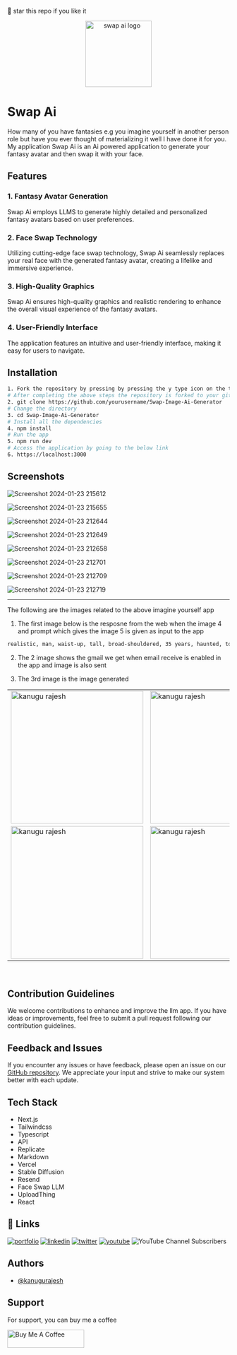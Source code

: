 🌟 star this repo if you like it 

<div align=center>
  <img src="https://github.com/kanugurajesh/Swap-Image-Ai-Generator/assets/77529419/0f8b5068-cd09-4480-984b-4269c183c349" alt="swap ai logo" width=150 height=150>
</div>

# Swap Ai

How many of you have fantasies e.g you imagine yourself in another person role but have you ever thought of materializing it well I have done it for you. My application Swap Ai is an Ai powered application to generate your fantasy avatar and then swap it with your face.

## Features

### 1. Fantasy Avatar Generation
   Swap Ai employs LLMS to generate highly detailed and personalized fantasy avatars based on user preferences.

### 2. Face Swap Technology
   Utilizing cutting-edge face swap technology, Swap Ai seamlessly replaces your real face with the generated fantasy avatar, creating a lifelike and immersive experience.

### 3. High-Quality Graphics
   Swap Ai ensures high-quality graphics and realistic rendering to enhance the overall visual experience of the fantasy avatars.

### 4. User-Friendly Interface
   The application features an intuitive and user-friendly interface, making it easy for users to navigate.

## Installation

```bash
1. Fork the repository by pressing by pressing the y type icon on the top
# After completing the above steps the repository is forked to your github account now clone the repo from your account
2. git clone https://github.com/yourusername/Swap-Image-Ai-Generator
# Change the directory
3. cd Swap-Image-Ai-Generator
# Install all the dependencies
4. npm install
# Run the app
5. npm run dev
# Access the application by going to the below link
6. https://localhost:3000
```

## Screenshots

![Screenshot 2024-01-23 215612](https://github.com/kanugurajesh/Swap-Image-Ai-Generator/assets/77529419/6afb03d4-d81d-4658-922b-4bb3000f49e1)

![Screenshot 2024-01-23 215655](https://github.com/kanugurajesh/Swap-Image-Ai-Generator/assets/77529419/562492c1-48d9-43b3-9300-3e5c27cc3235)

![Screenshot 2024-01-23 212644](https://github.com/kanugurajesh/Swap-Image-Ai-Generator/assets/77529419/aec379a8-413e-4167-91ae-d4920b68017d)

![Screenshot 2024-01-23 212649](https://github.com/kanugurajesh/Swap-Image-Ai-Generator/assets/77529419/cd24a5e9-d4d3-4c6c-8c05-c7961bbb57c1)

![Screenshot 2024-01-23 212658](https://github.com/kanugurajesh/Swap-Image-Ai-Generator/assets/77529419/0b30286c-d742-420e-a667-35101ef686c9)

![Screenshot 2024-01-23 212701](https://github.com/kanugurajesh/Swap-Image-Ai-Generator/assets/77529419/580d9b91-79d9-452b-b9f3-3230c34fbd0e)

![Screenshot 2024-01-23 212709](https://github.com/kanugurajesh/Swap-Image-Ai-Generator/assets/77529419/51c336b8-0969-4281-b6aa-db421f6d4b83)

![Screenshot 2024-01-23 212719](https://github.com/kanugurajesh/Swap-Image-Ai-Generator/assets/77529419/3025baf6-f53c-4c25-b53f-2be301d950f1)

<hr>

<p>The following are the images related to the above imagine yourself app</p>

1. The first image below is the resposne from the web when the image 4 and prompt which gives the image 5 is given as input to the app
   
```bash
realistic, man, waist-up, tall, broad-shouldered, 35 years, haunted, tough, clean-shaven, realistic dark blond hair, tired, focused realistic light gray eyes, solid black background, bodyguard, wearing gray T-shirt, no pockets
```

2. The 2 image shows the gmail we get when email receive is enabled in the app and image is also sent

3. The 3rd image is the image generated

<table>
  <tr>
    <td valign="top"><img src="https://github.com/kanugurajesh/Career-Guide/assets/77529419/c94ea8b2-3073-4a5a-a2ef-01c03ea7816e" alt="kanugu rajesh" width=300 height=300></td>
    <td valign="top"><img src="https://github.com/kanugurajesh/Career-Guide/assets/77529419/fda257bd-b83f-4c2f-9096-de483167fa46" alt="kanugu rajesh" width=300 height=300></td>
    <td valign="top"><img src="https://github.com/kanugurajesh/Career-Guide/assets/77529419/68c41bb8-769c-4506-b5d3-e0953aab2783" alt="kanugu rajesh" width=300 height=300></td>
  </tr>
  <tr>
    <td valign="top"><img src="https://github.com/kanugurajesh/Career-Guide/assets/77529419/24e52300-427a-418a-98f4-9f77b3553ad1" alt="kanugu rajesh" width=300 height=300></td>
    <td valign="top"><img src="https://github.com/kanugurajesh/Career-Guide/assets/77529419/6f9dffcd-5a50-4a3e-b7bf-cb516a9b2286" alt="kanugu rajesh" width=300 height=300></td>
  </tr>
</table>

<br>

## Contribution Guidelines

We welcome contributions to enhance and improve the llm app. If you have ideas or improvements, feel free to submit a pull request following our contribution guidelines.

## Feedback and Issues

If you encounter any issues or have feedback, please open an issue on our [GitHub repository](https://github.com/kanugurajesh/Student-LMS/issues). We appreciate your input and strive to make our system better with each update.

## Tech Stack

- Next.js
- Tailwindcss
- Typescript
- API
- Replicate
- Markdown
- Vercel
- Stable Diffusion
- Resend
- Face Swap LLM
- UploadThing
- React

## 🔗 Links
[![portfolio](https://img.shields.io/badge/my_portfolio-000?style=for-the-badge&logo=ko-fi&logoColor=white)](https://rajeshportfolio.me/)
[![linkedin](https://img.shields.io/badge/linkedin-0A66C2?style=for-the-badge&logo=linkedin&logoColor=white)](https://www.linkedin.com/in/rajesh-kanugu-aba8a3254/)
[![twitter](https://img.shields.io/badge/twitter-1DA1F2?style=for-the-badge&logo=twitter&logoColor=white)](https://twitter.com/exploringengin1)
[![youtube](https://img.shields.io/badge/YouTube-red?style=for-the-badge&logo=youtube&logoColor=white)](https://youtube.com/@RajeshCoder)
![YouTube Channel Subscribers](https://img.shields.io/youtube/channel/subscribers/UCK8JZ6oQY32SQO3ohLWkuxw)
  
## Authors

- [@kanugurajesh](https://github.com/kanugurajesh)

## Support

For support, you can buy me a coffee

<a href="https://www.buymeacoffee.com/kanugurajen" target="_blank"><img src="https://cdn.buymeacoffee.com/buttons/default-orange.png" alt="Buy Me A Coffee" height="41" width="174"></a>

